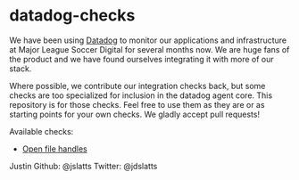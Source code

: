 datadog-checks
==============

We have been using [Datadog](http://www.datadoghq.com) to monitor our applications and infrastructure at Major League Soccer Digital for several months now. We are huge fans of the product and we have found ourselves integrating it with more of our stack. 

Where possible, we contribute our integration checks back, but some checks are too specialized for inclusion in the datadog agent core. This repository is for those checks. Feel free to use them as they are or as starting points for your own checks. We gladly accept pull requests!

Available checks:

- [Open file handles](https://github.com/majorleaguesoccer/datadog-checks/open_handles)

Justin
Github: @jslatts
Twitter: @jdslatts